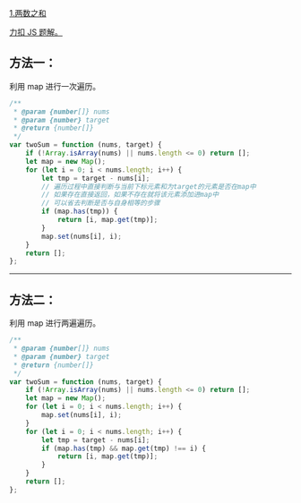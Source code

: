 [1.两数之和](https://leetcode-cn.com/problems/two-sum/)

[力扣 JS 题解。](https://github.com/GuYueJiaJie/blog/tree/master/%E6%95%B0%E6%8D%AE%E7%BB%93%E6%9E%84%E4%B8%8E%E7%AE%97%E6%B3%95)

## 方法一：

利用 map 进行一次遍历。

```javascript
/**
 * @param {number[]} nums
 * @param {number} target
 * @return {number[]}
 */
var twoSum = function (nums, target) {
    if (!Array.isArray(nums) || nums.length <= 0) return [];
    let map = new Map();
    for (let i = 0; i < nums.length; i++) {
        let tmp = target - nums[i];
        // 遍历过程中直接判断与当前下标元素和为target的元素是否在map中
        // 如果存在直接返回，如果不存在就将该元素添加进map中
        // 可以省去判断是否与自身相等的步骤
        if (map.has(tmp)) {
            return [i, map.get(tmp)];
        }
        map.set(nums[i], i);
    }
    return [];
};
```

---

## 方法二：

利用 map 进行两遍遍历。

```javascript
/**
 * @param {number[]} nums
 * @param {number} target
 * @return {number[]}
 */
var twoSum = function (nums, target) {
    if (!Array.isArray(nums) || nums.length <= 0) return [];
    let map = new Map();
    for (let i = 0; i < nums.length; i++) {
        map.set(nums[i], i);
    }
    for (let i = 0; i < nums.length; i++) {
        let tmp = target - nums[i];
        if (map.has(tmp) && map.get(tmp) !== i) {
            return [i, map.get(tmp)];
        }
    }
    return [];
};
```
